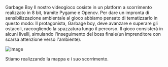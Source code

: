 Garbage Boy
Il nostro videogioco cosiste in un platform a scorrimento realizzato in 8 bit, tramite Pygame e Opencv.
Per dare un impronta di sensibilizzazione ambientale al gioco abbiamo pensato di tematizzarlo in questo modo:
Il protagonista, Garbage boy, deve avanzare e superare gli ostacoli, raccogliendo la spazzatura lungo il percorso.
Il gioco consisterà in alcuni livelli, simulando l'inseguimento del boss finale(un imprenditore con scarsa attenzione verso l'ambiente).

![image](https://user-images.githubusercontent.com/71812597/110106975-a0c35400-7daa-11eb-86cf-ea953a7d1b60.png)

Stiamo realizzando la mappa e i suo scorrimento.
